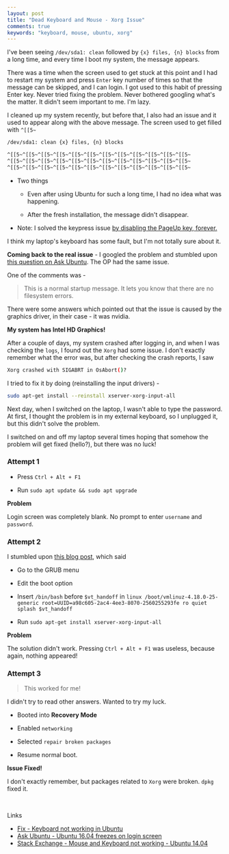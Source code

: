 ```yaml
---
layout: post
title: "Dead Keyboard and Mouse - Xorg Issue"
comments: true
keywords: "keyboard, mouse, ubuntu, xorg"
---
```


I've been seeing `/dev/sda1: clean` followed by `{x} files, {n} blocks` from a long time, and every time I boot my system, the message appears.

There was a time when the screen used to get stuck at this point and I had to restart my system and press `Enter` key number of times so that the message can be skipped, and I can login. I got used to this habit of pressing Enter key. Never tried fixing the problem. Never bothered googling what's the matter. It didn't seem important to me. I'm lazy.

I cleaned up my system recently, but before that, I also had an issue and it used to appear along with the above message. The screen used to get filled with `^[[5~`

```sh
/dev/sda1: clean {x} files, {n} blocks

^[[5~^[[5~^[[5~^[[5~^[[5~^[[5~^[[5~^[[5~^[[5~^[[5~^[[5~^[[5~
^[[5~^[[5~^[[5~^[[5~^[[5~^[[5~^[[5~^[[5~^[[5~^[[5~^[[5~^[[5~
^[[5~^[[5~^[[5~^[[5~^[[5~^[[5~^[[5~^[[5~^[[5~^[[5~^[[5~^[[5~
```

- Two things

    - Even after using Ubuntu for such a long time, I had no idea what was happening.

    - After the fresh installation, the message didn't disappear.

- Note: I solved the keypress issue [by disabling the PageUp key, forever.](2019-11-10-keyboard-issue.md)

I think my laptop's keyboard has some fault, but I'm not totally sure about it.

__Coming back to the real issue__ - I googled the problem and stumbled upon [this question on Ask Ubuntu](https://askubuntu.com/questions/882385/dev-sda1-clean-this-message-appears-after-i-startup-my-laptop-then-it-w). The OP had the same issue. 

One of the comments was - 

> This is a normal startup message. It lets you know that there are no filesystem errors.

There were some answers which pointed out that the issue is caused by the graphics driver, in their case - it was nvidia. 

__My system has Intel HD Graphics!__ 

After a couple of days, my system crashed after logging in, and when I was checking the `logs`, I found out the `Xorg` had some issue. I don't exactly remember what the error was, but after checking the crash reports, I saw 

```sh
Xorg crashed with SIGABRT in OsAbort()?
```

I tried to fix it by doing (reinstalling the input drivers) - 

```sh
sudo apt-get install --reinstall xserver-xorg-input-all
```

Next day, when I switched on the laptop, I wasn't able to type the password. At first, I thought the problem is in my external keyboard, so I unplugged it, but this didn't solve the problem. 

I switched on and off my laptop several times hoping that somehow the problem will get fixed (hello?), but there was no luck!

### Attempt 1

- Press `Ctrl + Alt + F1`

- Run `sudo apt update && sudo apt upgrade`

__Problem__

Login screen was completely blank. No prompt to enter `username` and `password`.

### Attempt 2

I stumbled upon [this blog post](https://techwiser.com/fix-keyboard-not-working-in-ubuntu-18-04/), which said

- Go to the GRUB menu

- Edit the boot option

- Insert `/bin/bash` before `$vt_handoff` in `linux /boot/vmlinuz-4.18.0-25-generic root=UUID=a98c605-2ac4-4ee3-8070-2560255293fe ro quiet splash $vt_handoff`

- Run `sudo apt-get install xserver-xorg-input-all`

__Problem__

The solution didn't work. Pressing `Ctrl + Alt + F1` was useless, because again, nothing appeared!

### Attempt 3 

> This worked for me!

I didn't try to read other answers. Wanted to try my luck.

- Booted into __Recovery Mode__

- Enabled `networking`

- Selected `repair broken packages`

- Resume normal boot.

__Issue Fixed!__

I don't exactly remember, but packages related to `Xorg` were broken. `dpkg` fixed it.


<br>

Links

- [Fix - Keyboard not working in Ubuntu](https://techwiser.com/fix-keyboard-not-working-in-ubuntu-18-04/)
- [Ask Ubuntu - Ubuntu 16.04 freezes on login screen](https://askubuntu.com/questions/837003/ubuntu-16-04-freezes-on-login-screen-no-keyboard-or-mouse-working)
- [Stack Exchange - Mouse and Keyboard not working - Ubuntu 14.04](https://unix.stackexchange.com/questions/174091/mouse-and-keyboard-not-working-in-ubuntu-14-04)